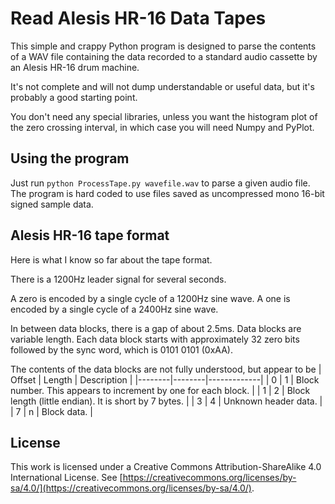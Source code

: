 # Read Alesis HR-16 Data Tapes
This simple and crappy Python program is designed to parse the contents of a WAV file containing the data recorded to a standard audio cassette by an Alesis HR-16 drum machine.

It's not complete and will not dump understandable or useful data, but it's probably a good starting point.

You don't need any special libraries, unless you want the histogram plot of the zero crossing interval, in which case you will need Numpy and PyPlot.

## Using the program
Just run `python ProcessTape.py wavefile.wav` to parse a given audio file. The program is hard coded to use files saved as uncompressed mono 16-bit signed sample data.

## Alesis HR-16 tape format
Here is what I know so far about the tape format.

There is a 1200Hz leader signal for several seconds.

A zero is encoded by a single cycle of a 1200Hz sine wave. A one is encoded by a single cycle of a 2400Hz sine wave.

In between data blocks, there is a gap of about 2.5ms. Data blocks are variable length. Each data block starts with approximately 32 zero bits followed by the sync word, which is 0101 0101 (0xAA).

The contents of the data blocks are not fully understood, but appear to be
| Offset | Length | Description |
|--------|--------|-------------|
| 0 | 1 | Block number. This appears to increment by one for each block. |
| 1 | 2 | Block length (little endian). It is short by 7 bytes. |
| 3 | 4 | Unknown header data. |
| 7 | n | Block data. |

## License
This work is licensed under a Creative Commons Attribution-ShareAlike 4.0 International License. See [https://creativecommons.org/licenses/by-sa/4.0/](https://creativecommons.org/licenses/by-sa/4.0/).

